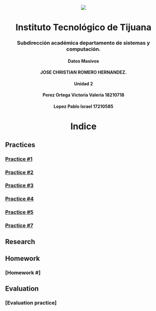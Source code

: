 
<p align="center">
 <img src="https://user-images.githubusercontent.com/77422159/157056166-aa1ef8bd-fa1d-42c0-8846-860d0e81f54f.png">
  </p>

<h1 align="center"> Instituto Tecnológico de Tijuana </h1>
<h3 align="center"> Subdirección académica departamento de sistemas y computación.</h3>
<h4 align="center"> Datos Masivos</h4>

<h4 align="center"> JOSE CHRISTIAN ROMERO HERNANDEZ.</h4>


<h4 align="center"> Unidad 2</h4>
<h4 align="center"> Perez Ortega Victoria Valeria 18210718</h4>
<h4 align="center"> Lopez Pablo Israel 17210585</h4>



<h1 align="center"> Indice </h1>

## Practices
### [Practice  #1](https://github.com/israelpablo/DatoMasivos/tree/Unit2/Unid2/Practices/Practica1.md)
### [Practice  #2](https://github.com/israelpablo/DatoMasivos/tree/Unit2/Unid2/Practices/Practica2.md)
### [Practice  #3](https://github.com/israelpablo/DatoMasivos/tree/Unit2/Unid2/Practices/Practica3.md)

### [Practice  #4](https://github.com/israelpablo/DatoMasivos/tree/Unit2/Unid2/Practices/Practice4.md)
### [Practice  #5](https://github.com/israelpablo/DatoMasivos/tree/Unit2/Unid2/Practices/Practice5.md)
### [Practice  #7](https://github.com/israelpablo/DatoMasivos/tree/Unit2/Unid2/Practices/Practica7.md)
## Research
### 
###  
## Homework
### [Homework  #]
### 
## Evaluation
### [Evaluation practice]
